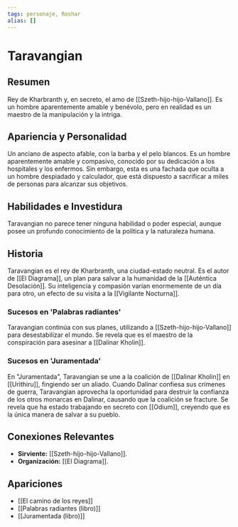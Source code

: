 ```yaml
---
tags: personaje, Roshar
alias: []
---
```


# Taravangian

## Resumen
Rey de Kharbranth y, en secreto, el amo de [[Szeth-hijo-hijo-Vallano]]. Es un hombre aparentemente amable y benévolo, pero en realidad es un maestro de la manipulación y la intriga.

## Apariencia y Personalidad
Un anciano de aspecto afable, con la barba y el pelo blancos. Es un hombre aparentemente amable y compasivo, conocido por su dedicación a los hospitales y los enfermos. Sin embargo, esta es una fachada que oculta a un hombre despiadado y calculador, que está dispuesto a sacrificar a miles de personas para alcanzar sus objetivos.

## Habilidades e Investidura
Taravangian no parece tener ninguna habilidad o poder especial, aunque posee un profundo conocimiento de la política y la naturaleza humana.

## Historia
Taravangian es el rey de Kharbranth, una ciudad-estado neutral. Es el autor de [[El Diagrama]], un plan para salvar a la humanidad de la [[Auténtica Desolación]]. Su inteligencia y compasión varían enormemente de un día para otro, un efecto de su visita a la [[Vigilante Nocturna]].

### Sucesos en 'Palabras radiantes'
Taravangian continúa con sus planes, utilizando a [[Szeth-hijo-hijo-Vallano]] para desestabilizar el mundo. Se revela que es el maestro de la conspiración para asesinar a [[Dalinar Kholin]].

### Sucesos en 'Juramentada'
En "Juramentada", Taravangian se une a la coalición de [[Dalinar Kholin]] en [[Urithiru]], fingiendo ser un aliado. Cuando Dalinar confiesa sus crímenes de guerra, Taravangian aprovecha la oportunidad para destruir la confianza de los otros monarcas en Dalinar, causando que la coalición se fracture. Se revela que ha estado trabajando en secreto con [[Odium]], creyendo que es la única manera de salvar a su pueblo.

## Conexiones Relevantes
* **Sirviente:** [[Szeth-hijo-hijo-Vallano]].
* **Organización:** [[El Diagrama]].

## Apariciones
* [[El camino de los reyes]]
* [[Palabras radiantes (libro)]]
* [[Juramentada (libro)]]
